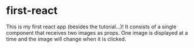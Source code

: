 # first-react

This is my first react app (besides the tutorial...)! It consists of a single component that receives two images as props. One image is displayed at a time and the image will change when it is clicked. 
